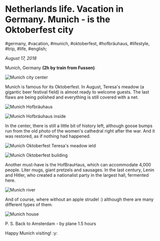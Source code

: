 # Netherlands life. Vacation in Germany. Munich - is the Oktoberfest city

#germany, #vacation, #munich, #oktoberfest, #hofbräuhaus, #lifestyle, #trip, #life, #english;

_August 17, 2018_

Munich, Germany **(2h by train from Fussen)**

![Munich city center](/images/netherlands-life-vacation-in-germany-munich-is-the-oktoberfest-city/1.jpg "Munich city center")

Munich is famous for its Oktoberfest. In August, Teresa's meadow (a gigantic beer festival field) is almost ready to welcome guests. The last flaws are being polished and everything is still covered with a net.

![Munich Hofbräuhaus](/images/netherlands-life-vacation-in-germany-munich-is-the-oktoberfest-city/2.jpg "Munich Hofbräuhaus")

![Munich Hofbräuhaus inside](/images/netherlands-life-vacation-in-germany-munich-is-the-oktoberfest-city/3.jpg "Munich Hofbräuhaus inside")

In the center, there is still a little bit of history left, although goose bumps run from the old photo of the women's cathedral right after the war. And it was restored, as if nothing had happened.

![Munich Oktoberfest Teresa's meadow ield](/images/netherlands-life-vacation-in-germany-munich-is-the-oktoberfest-city/4.jpg "Munich Oktoberfest Teresa's meadow field")

![Munich Oktoberfest building](/images/netherlands-life-vacation-in-germany-munich-is-the-oktoberfest-city/5.jpg "Munich Oktoberfest building")

Another must-have is the HofBrauHaus, which can accommodate 4,000 people. Liter mugs, giant pretzels and sausages. In the last century, Lenin and Hitler, who created a nationalist party in the largest hall, fermented here.

![Munich river](/images/netherlands-life-vacation-in-germany-munich-is-the-oktoberfest-city/6.jpg "Munich river")

And of course, where without an apple strudel :) although there are many different types of them.

![Munich house](/images/netherlands-life-vacation-in-germany-munich-is-the-oktoberfest-city/7.jpg "Munich house")

P. S. Back to Amsterdam - by plane 1.5 hours

Happy Munich visiting! :y:
